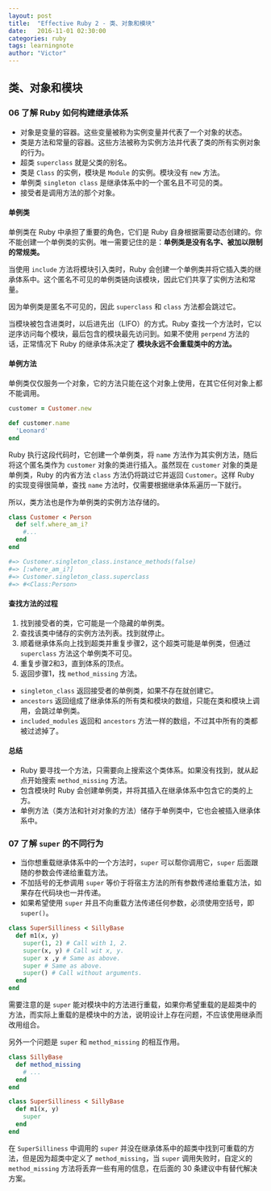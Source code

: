 ```yaml
---
layout: post
title:  "Effective Ruby 2 - 类、对象和模块"
date:   2016-11-01 02:30:00
categories: ruby
tags: learningnote
author: "Victor"
---
```


## 类、对象和模块

### 06 了解 Ruby 如何构建继承体系

* 对象是变量的容器。这些变量被称为实例变量并代表了一个对象的状态。
* 类是方法和常量的容器。这些方法被称为实例方法并代表了类的所有实例对象的行为。
* 超类 `superclass` 就是父类的别名。
* 类是 `Class` 的实例，模块是 `Module` 的实例。模块没有 `new` 方法。
* 单例类 `singleton class` 是继承体系中的一个匿名且不可见的类。
* 接受者是调用方法的那个对象。

#### 单例类
单例类在 Ruby 中承担了重要的角色，它们是 Ruby 自身根据需要动态创建的。你不能创建一个单例类的实例。唯一需要记住的是：**单例类是没有名字、被加以限制的常规类。**

当使用 `include` 方法将模块引入类时，Ruby 会创建一个单例类并将它插入类的继承体系中。这个匿名不可见的单例类链向该模块，因此它们共享了实例方法和常量。

因为单例类是匿名不可见的，因此 `superclass` 和 `class` 方法都会跳过它。

当模块被包含进类时，以后进先出（LIFO）的方式。Ruby 查找一个方法时，它以逆序访问每个模块，最后包含的模块最先访问到。如果不使用 `perpend` 方法的话，正常情况下 Ruby 的继承体系决定了 **模块永远不会重载类中的方法。**

#### 单例方法
单例类仅仅服务一个对象，它的方法只能在这个对象上使用，在其它任何对象上都不能调用。

```ruby
customer = Customer.new

def customer.name
  'Leonard'
end
```

Ruby 执行这段代码时，它创建一个单例类，将 `name` 方法作为其实例方法，随后将这个匿名类作为 `customer` 对象的类进行插入。虽然现在 `customer` 对象的类是单例类，Ruby 的内省方法 `class` 方法仍将跳过它并返回 `Customer`。这样 Ruby 的实现变得很简单，查找 `name` 方法时，仅需要根据继承体系遍历一下就行。

所以，类方法也是作为单例类的实例方法存储的。

```ruby
class Customer < Person
  def self.where_am_i?
    #...
  end
end

#=> Customer.singleton_class.instance_methods(false)
#=> [:where_am_i?]
#=> Customer.singleton_class.superclass
#=> #<Class:Person>
```

#### 查找方法的过程
1. 找到接受者的类，它可能是一个隐藏的单例类。
2. 查找该类中储存的实例方法列表。找到就停止。
3. 顺着继承体系向上找到超类并重复步骤2，这个超类可能是单例类，但通过 `superclass` 方法这个单例类不可见。
4. 重复步骤2和3，直到体系的顶点。
5. 返回步骤1，找 `method_missing` 方法。

* `singleton_class` 返回接受者的单例类，如果不存在就创建它。
* `ancestors` 返回组成了继承体系的所有类和模块的数组，只能在类和模块上调用，会跳过单例类。
* `included_modules` 返回和 `ancestors` 方法一样的数组，不过其中所有的类都被过滤掉了。

#### 总结
* Ruby 要寻找一个方法，只需要向上搜索这个类体系。如果没有找到，就从起点开始搜索 `method_missing` 方法。
* 包含模块时 Ruby 会创建单例类，并将其插入在继承体系中包含它的类的上方。
* 单例方法（类方法和针对对象的方法）储存于单例类中，它也会被插入继承体系中。

### 07 了解 `super` 的不同行为
* 当你想重载继承体系中的一个方法时，`super` 可以帮你调用它，`super` 后面跟随的参数会传递给重载方法。
* 不加括号的无参调用 `super` 等价于将宿主方法的所有参数传递给重载方法，如果存在代码块也一并传递。
* 如果希望使用 `super` 并且不向重载方法传递任何参数，必须使用空括号，即 `super()`。

```ruby
class SuperSilliness < SillyBase
  def m1(x, y)
    super(1, 2) # Call with 1, 2.
    super(x, y) # Call wit x, y.
    super x ,y # Same as above.
    super # Same as above.
    super() # Call without arguments.
  end
end
```

需要注意的是 `super` 能对模块中的方法进行重载，如果你希望重载的是超类中的方法，而实际上重载的是模块中的方法，说明设计上存在问题，不应该使用继承而改用组合。

另外一个问题是 `super` 和 `method_missing` 的相互作用。

```ruby
class SillyBase
  def method_missing
    # ...
  end
end

class SuperSilliness < SillyBase
  def m1(x, y)
    super
  end
end
```

在 `SuperSilliness` 中调用的 `super` 并没在继承体系中的超类中找到可重载的方法，但是因为超类中定义了 `method_missing`，当 `super` 调用失败时，自定义的 `method_missing` 方法将丢弃一些有用的信息，在后面的 30 条建议中有替代解决方案。
